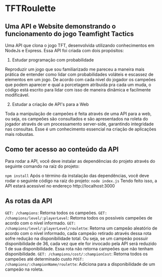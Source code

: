 # TFTRoulette
## Uma API e Website demonstrando o funcionamento do jogo Teamfight Tactics

Uma API que clona o jogo TFT, desenvolvida utilizando conhecimentos em NodeJs e Express. Essa API foi criada com dois propósitos:

1. Estudar programação com probabilidade

Reproduzir um jogo que sou familiarizado me pareceu a maneira mais prática de entender como lidar com probabilidades voláteis e escassez de elementos em um jogo. De acordo com cada nível do jogador os campeões que podem aparecer e qual a porcetagem atríbuida pra cada um muda, o código está escrito para lidar com isso de maneira dinâmica e facilmente modificável.  


2. Estudar a criação de API's para a Web

Toda a manipulação de campeões é feita através de uma API para a web, ou seja, os campeões são consultados e são apresentados na roleta do jogador através de um processamento server-side, garantindo integridade nas consultas. Esse é um conhecimento essencial na criação de aplicações mais robustas.


## Como ter acesso ao conteúdo da API
Para rodar a API, você deve instalar as dependências do projeto através do seguinte comando na raíz do projeto:  

`npm install`
Após o término da instalação das dependências, você deve rodar o seguinte código na raiz do projeto:
`node index.js`
Tendo feito isso, a API estará acessível no endereço http://localhost:3000 


## As rotas da API

```GET: /champions```: Retorna todos os campeões.
```GET: /champions/level/:playerLevel```: Retorna todos os possíveis campeões de acordo com o nível informado.
```GET: /champions/level/:playerLevel/roulette```: Retorna um campeão aleatório de acordo com o nível informado, cada campeão retirado através dessa rota sofre redução na disponibilidade total. Ou seja, se um campeão possuir disponibilidade de 36, cada vez que ele for invocado pela API será reduzido 1 de sua disponibilidade. Essa rota não retorna campeões que não tenham disponibilidade.
```GET: /champions/cost/:championCost```: Retorna todos os campeões até determinado custo
```POST: /champions/:championName/roulette```: Adiciona para a disponibilidade de um campeão na roleta.


